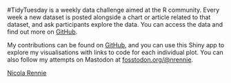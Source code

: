 #TidyTuesday is a weekly data challenge aimed at the R community. Every week a new dataset is posted alongside a chart or article related to that dataset, and ask participants explore the data. You can access the data and find out more on [GitHub](https://github.com/rfordatascience/tidytuesday/blob/master/README.md).

My contributions can be found on [GitHub](https://github.com/nrennie/tidytuesday), and you can use this Shiny app to explore my visualisations with links to code for each individual plot. You can also follow my attempts on Mastodon at [fosstodon.org/@nrennie](https://fosstodon.org/@nrennie).

[Nicola Rennie](https://github.com/nrennie)
